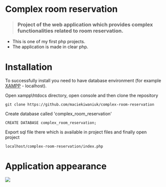 # Complex room reservation

> ### Project of the web application which provides complex functionalities related to room reservation.

- This is one of my first php projects.
- The application is made in clear php.

# Installation

To successfully install you need to have database environment (for example [XAMPP](https://www.apachefriends.org/pl/index.html) - localhost).

Open xampp\htdocs directory, open console and then clone the repository

    git clone https://github.com/maciekiwaniuk/complex-room-reservation
    
Create database called 'complex_room_reservation'

    CREATE DATABASE complex_room_reservation;
    
Export sql file there which is available in project files and finally open project

    localhost/complex-room-reservation/index.php
	
# Application appearance

![](https://github.com/maciekiwaniuk/room-reservation-app/raw/main/assets/image.jpg?raw=true)